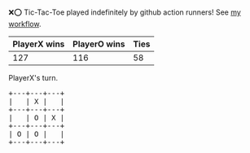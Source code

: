 :x::o: Tic-Tac-Toe played indefinitely by github action runners! See [my workflow](.github/workflows/play.yaml).

|PlayerX wins|PlayerO wins|Ties|
|-|-|-|
|127|116|58|

PlayerX's turn.

<pre>
+---+---+---+
|   | X |   |
+---+---+---+
|   | O | X |
+---+---+---+
| O | O |   |
+---+---+---+
</pre>
